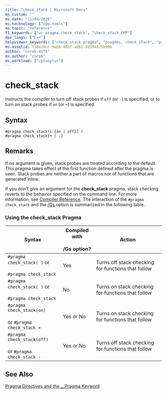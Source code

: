 ```yaml
---
title: "check_stack | Microsoft Docs"
ms.custom: ""
ms.date: "11/04/2016"
ms.technology: ["cpp-tools"]
ms.topic: "reference"
f1_keywords: ["vc-pragma.check_stack", "check_stack_CPP"]
dev_langs: ["C++"]
helpviewer_keywords: ["check_stack pragma", "pragmas, check_stack", "pragmas, check_stack usage table"]
ms.assetid: f18e20cc-9abb-48b7-ad62-8d384875b996
author: "corob-msft"
ms.author: "corob"
ms.workload: ["cplusplus"]
---
```

# check_stack
Instructs the compiler to turn off stack probes if `off` (or `-`) is specified, or to turn on stack probes if `on` (or `+`) is specified.  
  
## Syntax  
  
```  
#pragma check_stack([ {on | off}] )  
#pragma check_stack{+ | -}  
```  
  
## Remarks 

If no argument is given, stack probes are treated according to the default. This pragma takes effect at the first function defined after the pragma is seen. Stack probes are neither a part of macros nor of functions that are generated inline.  
  
If you don't give an argument for the **check_stack** pragma, stack checking reverts to the behavior specified on the command line. For more information, see [Compiler Reference](../build/reference/compiler-options.md). The interaction of the `#pragma check_stack` and the [/Gs](../build/reference/gs-control-stack-checking-calls.md) option is summarized in the following table.  
  
### Using the check_stack Pragma  
  
|Syntax|Compiled with<br /><br /> /Gs option?|Action|  
|------------|------------------------------------|------------|  
|`#pragma check_stack( )` or<br /><br /> `#pragma check_stack`|Yes|Turns off stack checking for functions that follow|  
|`#pragma check_stack( )` or<br /><br /> `#pragma check_stack`|No|Turns on stack checking for functions that follow|  
|`#pragma check_stack(on)`<br /><br /> or `#pragma check_stack +`|Yes or No|Turns on stack checking for functions that follow|  
|`#pragma check_stack(off)`<br /><br /> or `#pragma check_stack -`|Yes or No|Turns off stack checking for functions that follow|  
  
## See Also  
 
[Pragma Directives and the __Pragma Keyword](../preprocessor/pragma-directives-and-the-pragma-keyword.md)